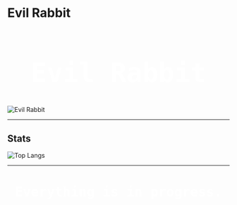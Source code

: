 # Evil Rabbit

<h1 align="center" style="font-family: monospace; font-size: 60px; color: white;">Evil Rabbit</h1>

![Evil Rabbit](https://iamevilrabbit.vercel.app/images/evilrabbit-opengraph.png)

---

## Stats

![Top Langs](https://github-readme-stats.vercel.app/api/top-langs/?username=iamevilrabbit&layout=compact&theme=radical&hide_border=true&text_color=FFFFFF&bg_color=000000)

---

<h3 align="center" style="font-family: monospace; font-size: 30px; color: white;">Everything is in progress.</h3>
